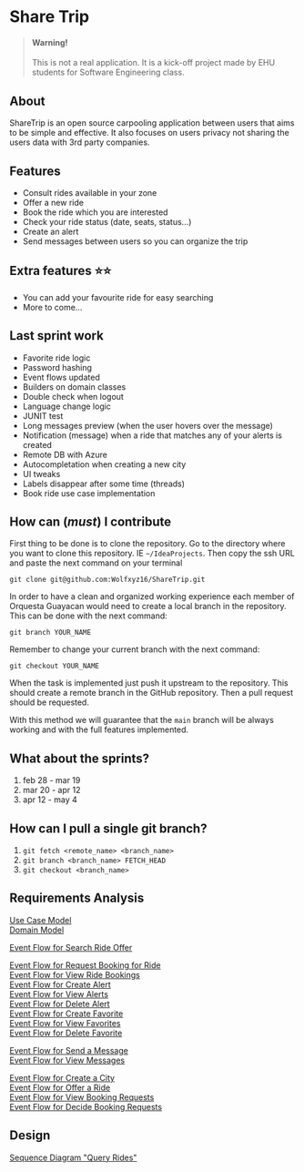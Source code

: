 # Share Trip

> #### **Warning!**
> This is not a real application. It is a kick-off project made by EHU students for Software Engineering class.

## About

ShareTrip is an open source carpooling application between users that aims to be simple and effective. It also focuses on users privacy not sharing the users data with 3rd party companies.

## Features

* Consult rides available in your zone
* Offer a new ride
* Book the ride which you are interested
* Check your ride status (date, seats, status...)
* Create an alert 
* Send messages between users so you can organize the trip

## Extra features ⭐⭐

* You can add your favourite ride for easy searching
* More to come...

## Last sprint work

* Favorite ride logic
* Password hashing
* Event flows updated
* Builders on domain classes
* Double check when logout
* Language change logic
* JUNIT test
* Long messages preview (when the user hovers over the message)
* Notification (message) when a ride that matches any of your alerts is created
* Remote DB with Azure
* Autocompletation when creating a new city
* UI tweaks
* Labels disappear after some time (threads)
* Book ride use case implementation


## How can (*must*) I contribute

First thing to be done is to clone the repository. Go to the directory where you want to clone this repository. IE ``~/IdeaProjects``. Then copy the ssh URL and paste the next command on your terminal

``git clone git@github.com:Wolfxyz16/ShareTrip.git``

In order to have a clean and organized working experience each member of Orquesta Guayacan would need to create a local branch in the repository. This can be done with the next command:

``git branch YOUR_NAME``

Remember to change your current branch with the next command:

``git checkout YOUR_NAME``

When the task is implemented just push it upstream to the repository. This should create a remote branch in the GitHub repository. Then a pull request should be requested.

With this method we will guarantee that the `main` branch will be always working and with the full features implemented.

## What about the sprints?
1. feb 28 - mar 19
2. mar 20 - apr 12
3. apr 12 - may 4

## How can I pull a single git branch?
1. `git fetch <remote_name> <branch_name>`
2. `git branch <branch_name> FETCH_HEAD`
3. `git checkout <branch_name>`

## Requirements Analysis

[Use Case Model](pages/use_case_model.md)\
[Domain Model](pages/domain_model.md)

[Event Flow for Search Ride Offer](pages/uc_search_ride_offer.md)

[Event Flow for Request Booking for Ride](pages/uc_request_booking_for_ride.md)\
[Event Flow for View Ride Bookings](pages/uc_view_ride_bookings.md)\
[Event Flow for Create Alert](pages/uc_create_alert.md)\
[Event Flow for View Alerts](pages/uc_view_alerts.md)\
[Event Flow for Delete Alert](pages/uc_delete_alert.md)\
[Event Flow for Create Favorite](pages/uc_create_favorite.md)\
[Event Flow for View Favorites](pages/uc_view_favorites.md)\
[Event Flow for Delete Favorite](pages/uc_delete_favorite.md)

[Event Flow for Send a Message](pages/uc_send_a_message.md)\
[Event Flow for View Messages](pages/uc_view_messages.md)

[Event Flow for Create a City](pages/uc_create_a_city.md)\
[Event Flow for Offer a Ride](pages/uc_offer_a_ride.md)\
[Event Flow for View Booking Requests](pages/uc_view_booking_requests.md)\
[Event Flow for Decide Booking Requests](pages/uc_decide_booking_requests.md)

## Design

[Sequence Diagram "Query Rides"](pages/sequence_diagramm_query_rides.md)

